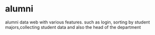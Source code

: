 # alumni
alumni data web with various features. such as login, sorting by student majors,collecting student data  and also the head of the department
